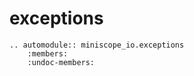 # exceptions

```{eval-rst}
.. automodule:: miniscope_io.exceptions
    :members:
    :undoc-members:
```